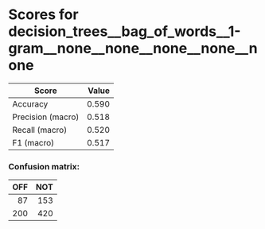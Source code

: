 # Scores for decision_trees__bag_of_words__1-gram__none__none__none__none__none
|      Score      |Value|
|-----------------|----:|
|Accuracy         |0.590|
|Precision (macro)|0.518|
|Recall (macro)   |0.520|
|F1 (macro)       |0.517|

### Confusion matrix:
|OFF|NOT|
|--:|--:|
| 87|153|
|200|420|
